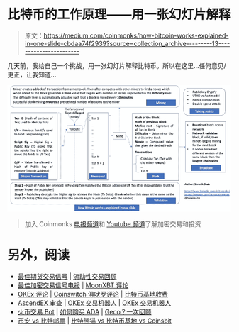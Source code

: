 # 比特币的工作原理——用一张幻灯片解释

> 原文：<https://medium.com/coinmonks/how-bitcoin-works-explained-in-one-slide-cbdaa74f2939?source=collection_archive---------13----------------------->

几天前，我给自己一个挑战，用一张幻灯片解释比特币。所以在这里…任何意见/更正，让我知道…

![](img/53694ad02423c337535d7bc61c421c1d.png)

> 加入 Coinmonks [电报频道](https://t.me/coincodecap)和 [Youtube 频道](https://www.youtube.com/c/coinmonks/videos)了解加密交易和投资

# 另外，阅读

*   [最佳期货交易信号](https://coincodecap.com/futures-trading-signals) | [流动性交易回顾](https://coincodecap.com/liquid-exchange-review)
*   [最佳加密交易信号电报](/coinmonks/best-crypto-signals-telegram-5785cdbc4b2b) | [MoonXBT 评论](/coinmonks/moonxbt-review-6e4ab26d037)
*   [OKEx 评论](/coinmonks/okex-review-6b369304110f) | [Coinswitch 俱吠罗评论](/coinmonks/coinswitch-kuber-review-1a8dc5c7a739) | [比特币基地收费](/coinmonks/coinbase-fees-831e77d4f2c5)
*   [AscendEX 审查](/coinmonks/ascendex-review-53e829cf75fa) | [OKEx 交易机器人](/coinmonks/okex-trading-bots-234920f61e60) | [OKEx 交易机器人](/coinmonks/okex-trading-bots-234920f61e60)
*   [火币交易 Bot](https://coincodecap.com/huobi-trading-bot) | [如何购买 ADA](https://coincodecap.com/buy-ada-cardano) | [Geco？一次回顾](https://coincodecap.com/geco-one-review)
*   [币安 vs 比特邮票](https://coincodecap.com/binance-vs-bitstamp) | [比特熊猫 vs 比特币基地 vs Coinsbit](https://coincodecap.com/bitpanda-coinbase-coinsbit)
